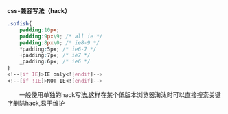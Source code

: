 **css-兼容写法（hack）**</br>
```css
.sofish{ 
	padding:10px; 
	padding:9px\9; /* all ie */ 
	padding:8px\0; /* ie8-9 */ 
	*padding:5px; /* ie6-7 */ 
	+padding:7px; /* ie7 */ 
	_padding:6px; /* ie6 */ 
}
<!--[if IE]>IE only<![endif]--> 
<!--[if !IE]>NOT IE<![endif]-->
```
　　一般使用单独的hack写法,这样在某个低版本浏览器淘汰时可以直接搜索关键字删除hack,易于维护